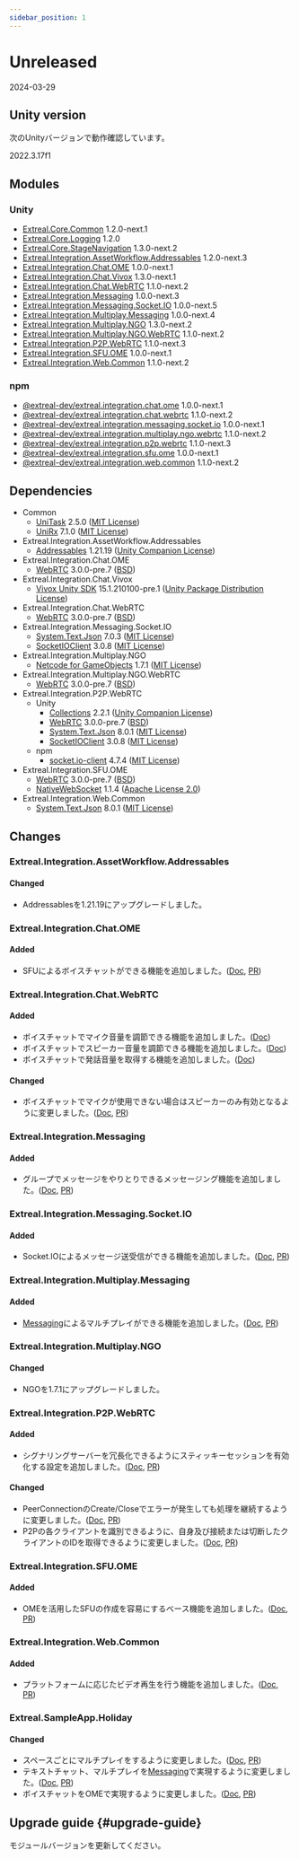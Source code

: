 ```yaml
---
sidebar_position: 1
---
```


# Unreleased

2024-03-29

## Unity version

次のUnityバージョンで動作確認しています。

2022.3.17f1

## Modules

### Unity

- [Extreal.Core.Common](https://github.com/extreal-dev/Extreal.Core.Common) 1.2.0-next.1
- [Extreal.Core.Logging](https://github.com/extreal-dev/Extreal.Core.Logging) 1.2.0
- [Extreal.Core.StageNavigation](https://github.com/extreal-dev/Extreal.Core.StageNavigation) 1.3.0-next.2
- [Extreal.Integration.AssetWorkflow.Addressables](https://github.com/extreal-dev/Extreal.Integration.AssetWorkflow.Addressables) 1.2.0-next.3
- [Extreal.Integration.Chat.OME](https://github.com/extreal-dev/Extreal.Integration.Chat.OME) 1.0.0-next.1
- [Extreal.Integration.Chat.Vivox](https://github.com/extreal-dev/Extreal.Integration.Chat.Vivox) 1.3.0-next.1
- [Extreal.Integration.Chat.WebRTC](https://github.com/extreal-dev/Extreal.Integration.Chat.WebRTC) 1.1.0-next.2
- [Extreal.Integration.Messaging](https://github.com/extreal-dev/Extreal.Integration.Multiplay.Messaging) 1.0.0-next.3
- [Extreal.Integration.Messaging.Socket.IO](https://github.com/extreal-dev/Extreal.Integration.Messaging.Socket.IO) 1.0.0-next.5
- [Extreal.Integration.Multiplay.Messaging](https://github.com/extreal-dev/Extreal.Integration.Multiplay.Messaging) 1.0.0-next.4
- [Extreal.Integration.Multiplay.NGO](https://github.com/extreal-dev/Extreal.Integration.Multiplay.NGO) 1.3.0-next.2
- [Extreal.Integration.Multiplay.NGO.WebRTC](https://github.com/extreal-dev/Extreal.Integration.Multiplay.NGO.WebRTC) 1.1.0-next.2
- [Extreal.Integration.P2P.WebRTC](https://github.com/extreal-dev/Extreal.Integration.P2P.WebRTC) 1.1.0-next.3
- [Extreal.Integration.SFU.OME](https://github.com/extreal-dev/Extreal.Integration.SFU.OME) 1.0.0-next.1
- [Extreal.Integration.Web.Common](https://github.com/extreal-dev/Extreal.Integration.Web.Common) 1.1.0-next.2

### npm

- [@extreal-dev/extreal.integration.chat.ome](https://www.npmjs.com/package/@extreal-dev/extreal.integration.chat.ome) 1.0.0-next.1
- [@extreal-dev/extreal.integration.chat.webrtc](https://www.npmjs.com/package/@extreal-dev/extreal.integration.chat.webrtc) 1.1.0-next.2
- [@extreal-dev/extreal.integration.messaging.socket.io](https://www.npmjs.com/package/@extreal-dev/extreal.integration.messaging.socket.io) 1.0.0-next.1
- [@extreal-dev/extreal.integration.multiplay.ngo.webrtc](https://www.npmjs.com/package/@extreal-dev/extreal.integration.multiplay.ngo.webrtc) 1.1.0-next.2
- [@extreal-dev/extreal.integration.p2p.webrtc](https://www.npmjs.com/package/@extreal-dev/extreal.integration.p2p.webrtc) 1.1.0-next.3
- [@extreal-dev/extreal.integration.sfu.ome](https://www.npmjs.com/package/@extreal-dev/extreal.integration.sfu.ome) 1.0.0-next.1
- [@extreal-dev/extreal.integration.web.common](https://www.npmjs.com/package/@extreal-dev/extreal.integration.web.common) 1.1.0-next.2

## Dependencies

- Common
  - [UniTask](https://github.com/Cysharp/UniTask) 2.5.0 ([MIT License](https://github.com/Cysharp/UniTask/blob/master/LICENSE))
  - [UniRx](https://github.com/neuecc/UniRx) 7.1.0 ([MIT License](https://github.com/neuecc/UniRx/blob/master/LICENSE))
- Extreal.Integration.AssetWorkflow.Addressables
  - [Addressables](https://docs.unity3d.com/Packages/com.unity.addressables@1.21/manual/index.html) 1.21.19 ([Unity Companion License](https://unity.com/legal/licenses/unity-companion-license))
- Extreal.Integration.Chat.OME
  - [WebRTC](https://docs.unity3d.com/Packages/com.unity.webrtc@3.0/manual/index.html) 3.0.0-pre.7 ([BSD](https://docs.unity3d.com/Packages/com.unity.webrtc@3.0/license/Third%20Party%20Notices.html))
- Extreal.Integration.Chat.Vivox
  - [Vivox Unity SDK](https://docs.vivox.com/v5/general/unity/15_1_210000/en-us/Default.htm) 15.1.210100-pre.1 ([Unity Package Distribution License](https://unity.com/legal/licenses/unity-package-distribution-license))
- Extreal.Integration.Chat.WebRTC
  - [WebRTC](https://docs.unity3d.com/Packages/com.unity.webrtc@3.0/manual/index.html) 3.0.0-pre.7 ([BSD](https://docs.unity3d.com/Packages/com.unity.webrtc@3.0/license/Third%20Party%20Notices.html))
- Extreal.Integration.Messaging.Socket.IO
  - [System.Text.Json](https://learn.microsoft.com/ja-jp/dotnet/api/system.text.json) 7.0.3 ([MIT License](https://github.com/dotnet/runtime/blob/main/LICENSE.TXT))
  - [SocketIOClient](https://github.com/doghappy/socket.io-client-csharp) 3.0.8 ([MIT License](https://github.com/doghappy/socket.io-client-csharp/blob/master/LICENSE))
- Extreal.Integration.Multiplay.NGO
  - [Netcode for GameObjects](https://github.com/Unity-Technologies/com.unity.netcode.gameobjects) 1.7.1 ([MIT License](https://github.com/Unity-Technologies/com.unity.netcode.gameobjects/blob/develop/LICENSE.md))
- Extreal.Integration.Multiplay.NGO.WebRTC
  - [WebRTC](https://docs.unity3d.com/Packages/com.unity.webrtc@3.0/manual/index.html) 3.0.0-pre.7 ([BSD](https://docs.unity3d.com/Packages/com.unity.webrtc@3.0/license/Third%20Party%20Notices.html))
- Extreal.Integration.P2P.WebRTC
  - Unity
    - [Collections](https://docs.unity3d.com/Packages/com.unity.collections@2.1/manual/index.html) 2.2.1 ([Unity Companion License](https://unity.com/legal/licenses/unity-companion-license))
    - [WebRTC](https://docs.unity3d.com/Packages/com.unity.webrtc@3.0/manual/index.html) 3.0.0-pre.7 ([BSD](https://docs.unity3d.com/Packages/com.unity.webrtc@3.0/license/Third%20Party%20Notices.html))
    - [System.Text.Json](https://learn.microsoft.com/ja-jp/dotnet/api/system.text.json) 8.0.1 ([MIT License](https://github.com/dotnet/runtime/blob/main/LICENSE.TXT))
    - [SocketIOClient](https://github.com/doghappy/socket.io-client-csharp) 3.0.8 ([MIT License](https://github.com/doghappy/socket.io-client-csharp/blob/master/LICENSE))
  - npm
    - [socket.io-client](https://www.npmjs.com/package/socket.io-client) 4.7.4 ([MIT License](https://github.com/socketio/socket.io-client/blob/main/LICENSE))
- Extreal.Integration.SFU.OME
  - [WebRTC](https://docs.unity3d.com/Packages/com.unity.webrtc@3.0/manual/index.html) 3.0.0-pre.7 ([BSD](https://docs.unity3d.com/Packages/com.unity.webrtc@3.0/license/Third%20Party%20Notices.html))
  - [NativeWebSocket](https://github.com/endel/NativeWebSocket) 1.1.4 ([Apache License 2.0](https://github.com/endel/NativeWebSocket/blob/master/LICENSE))
- Extreal.Integration.Web.Common
  - [System.Text.Json](https://learn.microsoft.com/ja-jp/dotnet/api/system.text.json) 8.0.1 ([MIT License](https://github.com/dotnet/runtime/blob/main/LICENSE.TXT))

## Changes

### Extreal.Integration.AssetWorkflow.Addressables
#### Changed
- Addressablesを1.21.19にアップグレードしました。

### Extreal.Integration.Chat.OME
#### Added
- SFUによるボイスチャットができる機能を追加しました。([Doc](../integration/chat.ome.md), [PR](https://github.com/extreal-dev/Extreal.Integration.Chat.OME/pull/1))

### Extreal.Integration.Chat.WebRTC
#### Added
- ボイスチャットでマイク音量を調節できる機能を追加しました。([Doc](../integration/chat.webrtc.md))
- ボイスチャットでスピーカー音量を調節できる機能を追加しました。([Doc](../integration/chat.webrtc.md))
- ボイスチャットで発話音量を取得する機能を追加しました。([Doc](../integration/chat.webrtc.md))
#### Changed
- ボイスチャットでマイクが使用できない場合はスピーカーのみ有効となるように変更しました。([Doc](../integration/chat.webrtc.md), [PR](https://github.com/extreal-dev/Extreal.Integration.Chat.WebRTC/pull/8))

### Extreal.Integration.Messaging
#### Added
- グループでメッセージをやりとりできるメッセージング機能を追加しました。([Doc](../integration/messaging.md), [PR](https://github.com/extreal-dev/Extreal.Integration.Messaging/pull/1))

### Extreal.Integration.Messaging.Socket.IO
#### Added
- Socket.IOによるメッセージ送受信ができる機能を追加しました。([Doc](../integration/messaging.md), [PR](https://github.com/extreal-dev/Extreal.Integration.Messaging.Socket.IO/pull/1))

### Extreal.Integration.Multiplay.Messaging
#### Added
- [Messaging](../integration/messaging.md)によるマルチプレイができる機能を追加しました。([Doc](../integration/multiplay.messaging.md), [PR](https://github.com/extreal-dev/Extreal.Integration.Multiplay.Messaging/pull/2))

### Extreal.Integration.Multiplay.NGO
#### Changed
- NGOを1.7.1にアップグレードしました。

### Extreal.Integration.P2P.WebRTC
#### Added
- シグナリングサーバーを冗長化できるようにスティッキーセッションを有効化する設定を追加しました。([Doc](../integration/p2p.webrtc.md), [PR](https://github.com/extreal-dev/Extreal.Integration.P2P.WebRTC/pull/13))
#### Changed
- PeerConnectionのCreate/Closeでエラーが発生しても処理を継続するように変更しました。([Doc](../integration/p2p.webrtc.md), [PR](https://github.com/extreal-dev/Extreal.Integration.P2P.WebRTC/pull/9))
- P2Pの各クライアントを識別できるように、自身及び接続または切断したクライアントのIDを取得できるように変更しました。([Doc](../integration/p2p.webrtc.md), [PR](https://github.com/extreal-dev/Extreal.Integration.P2P.WebRTC/pull/10))

### Extreal.Integration.SFU.OME
#### Added
- OMEを活用したSFUの作成を容易にするベース機能を追加しました。([Doc](../integration/sfu.ome.md), [PR](https://github.com/extreal-dev/Extreal.Integration.SFU.OME/pull/1))

### Extreal.Integration.Web.Common

#### Added

- プラットフォームに応じたビデオ再生を行う機能を追加しました。([Doc](../integration/web.common.md), [PR](https://github.com/extreal-dev/Extreal.Integration.Web.Common/pull/9))

### Extreal.SampleApp.Holiday
#### Changed
- スペースごとにマルチプレイをするように変更しました。([Doc](../sample-app/intro.md), [PR](https://github.com/extreal-dev/Extreal.SampleApp.Holiday/pull/23))
- テキストチャット、マルチプレイを[Messaging](../integration/messaging.md)で実現するように変更しました。([Doc](../sample-app/intro.md), [PR](https://github.com/extreal-dev/Extreal.SampleApp.Holiday/pull/23))
- ボイスチャットをOMEで実現するように変更しました。([Doc](../sample-app/intro.md), [PR](https://github.com/extreal-dev/Extreal.SampleApp.Holiday/pull/26))

## Upgrade guide {#upgrade-guide}

モジュールバージョンを更新してください。
